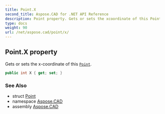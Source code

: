```yaml
---
title: Point.X
second_title: Aspose.CAD for .NET API Reference
description: Point property. Gets or sets the xcoordinate of this Point
type: docs
weight: 90
url: /net/aspose.cad/point/x/
---
```

## Point.X property

Gets or sets the x-coordinate of this [`Point`](../).

```csharp
public int X { get; set; }
```

### See Also

* struct [Point](../)
* namespace [Aspose.CAD](../../../aspose.cad/)
* assembly [Aspose.CAD](../../../)


